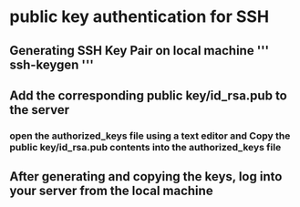 # public key authentication for SSH
## Generating SSH Key Pair on local machine ''' ssh-keygen '''
## Add the corresponding public key/id_rsa.pub to the server
###  open the authorized_keys file using a text editor and Copy the public key/id_rsa.pub contents into the authorized_keys file 
## After generating and copying the keys, log into your server from the local machine 
